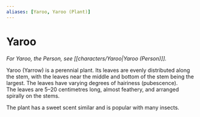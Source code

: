 ```yaml
---
aliases: [Yaroo, Yaroo (Plant)]
---
```


# Yaroo

*For Yaroo, the Person, see [[characters/Yaroo|Yaroo (Person)]].*

Yaroo (Yarrow) is a perennial plant. Its leaves are evenly distributed along the stem, with the leaves near the middle and bottom of the stem being the largest. The leaves have varying degrees of hairiness (pubescence). The leaves are 5–20 centimetres long, almost feathery, and arranged spirally on the stems. 

The plant has a sweet scent similar and is popular with many insects.